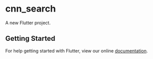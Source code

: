 # cnn_search

A new Flutter project.

## Getting Started

For help getting started with Flutter, view our online
[documentation](https://flutter.io/).

